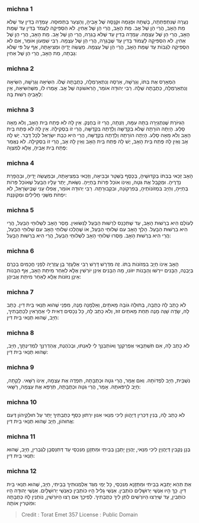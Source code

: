 
### michna 1
נַעֲרָה שֶׁנִּתְפַּתְּתָה, בָּשְׁתָּהּ וּפְגָמָהּ וּקְנָסָהּ שֶׁל אָבִיהָ, וְהַצַּעַר בַּתְּפוּסָה. עָמְדָה בַדִּין עַד שֶׁלֹּא מֵת הָאָב, הֲרֵי הֵן שֶׁל אָב. מֵת הָאָב, הֲרֵי הֵן שֶׁל אַחִין. לֹא הִסְפִּיקָה לַעֲמֹד בַּדִּין עַד שֶׁמֵּת הָאָב, הֲרֵי הֵן שֶׁל עַצְמָהּ. עָמְדָה בַדִּין עַד שֶׁלֹּא בָגְרָה, הֲרֵי הֵן שֶׁל אָב. מֵת הָאָב, הֲרֵי הֵן שֶׁל אַחִין. לֹא הִסְפִּיקָה לַעֲמוֹד בַּדִּין עַד שֶׁבָּגְרָה, הֲרֵי הֵן שֶׁל עַצְמָהּ. רַבִּי שִׁמְעוֹן אוֹמֵר, אִם לֹא הִסְפִּיקָה לִגְבּוֹת עַד שֶׁמֵּת הָאָב, הֲרֵי הֵן שֶׁל עַצְמָהּ. מַעֲשֵׂה יָדֶיהָ וּמְצִיאָתָהּ, אַף עַל פִּי שֶׁלֹּא גָבְתָה, מֵת הָאָב, הֲרֵי הֵן שֶׁל אַחִין: 

### michna 2
הַמְאָרֵס אֶת בִּתּוֹ, וְגֵרְשָׁהּ, אֵרְסָהּ וְנִתְאַרְמְלָה, כְּתֻבָּתָהּ שֶׁלּוֹ. הִשִּׂיאָהּ וְגֵרְשָׁהּ, הִשִּׂיאָהּ וְנִתְאַרְמְלָה, כְּתֻבָּתָהּ שֶׁלָּהּ. רַבִּי יְהוּדָה אוֹמֵר, הָרִאשׁוֹנָה שֶׁל אָב. אָמְרוּ לוֹ, מִשֶּׁהִשִּׂיאָהּ, אֵין לְאָבִיהָ רְשׁוּת בָּהּ: 

### michna 3
הַגִּיּוֹרֶת שֶׁנִּתְגַּיְּרָה בִתָּהּ עִמָּהּ, וְזִנְּתָה, הֲרֵי זוֹ בְּחֶנֶק. אֵין לָהּ לֹא פֶתַח בֵּית הָאָב, וְלֹא מֵאָה סָלַע. הָיְתָה הוֹרָתָהּ שֶׁלֹּא בִקְדֻשָּׁה וְלֵדָתָהּ בִּקְדֻשָּׁה, הֲרֵי זוֹ בִסְקִילָה. אֵין לָהּ לֹא פֶתַח בֵּית הָאָב וְלֹא מֵאָה סָלַע. הָיְתָה הוֹרָתָהּ וְלֵדָתָהּ בִּקְדֻשָּׁה, הֲרֵי הִיא כְבַת יִשְׂרָאֵל לְכָל דָּבָר. יֶשׁ לָהּ אָב וְאֵין לָהּ פֶּתַח בֵּית הָאָב, יֶשׁ לָהּ פֶּתַח בֵּית הָאָב וְאֵין לָהּ אָב, הֲרֵי זוֹ בִסְקִילָה. לֹא נֶאֱמַר פֶּתַח בֵּית אָבִיהָ, אֶלָּא לְמִצְוָה: 

### michna 4
הָאָב זַכַּאי בְבִתּוֹ בְקִדּוּשֶׁיהָ, בַּכֶּסֶף בַּשְּׁטָר וּבַבִּיאָה, וְזַכַּאי בִּמְצִיאָתָהּ, וּבְמַעֲשֵׂה יָדֶיהָ, וּבַהֲפָרַת נְדָרֶיהָ. וּמְקַבֵּל אֶת גִּטָּהּ, וְאֵינוֹ אוֹכֵל פֵּרוֹת בְּחַיֶּיהָ. נִשֵּׂאת, יָתֵר עָלָיו הַבַּעַל שֶׁאוֹכֵל פֵּרוֹת בְּחַיֶּיהָ, וְחַיָּב בִּמְזוֹנוֹתֶיהָ, בְּפִרְקוֹנָהּ, וּבִקְבוּרָתָהּ. רַבִּי יְהוּדָה אוֹמֵר, אֲפִלּוּ עָנִי שֶׁבְּיִשְׂרָאֵל, לֹא יִפְחֹת מִשְּׁנֵי חֲלִילִים וּמְקוֹנָנֶת: 

### michna 5
לְעוֹלָם הִיא בִרְשׁוּת הָאָב, עַד שֶׁתִּכָּנֵס לִרְשׁוּת הַבַּעַל לַנִּשּׂוּאִין. מָסַר הָאָב לִשְׁלוּחֵי הַבַּעַל, הֲרֵי הִיא בִרְשׁוּת הַבָּעַל. הָלַךְ הָאָב עִם שְׁלוּחֵי הַבַּעַל, אוֹ שֶׁהָלְכוּ שְׁלוּחֵי הָאָב עִם שְׁלוּחֵי הַבַּעַל, הֲרֵי הִיא בִרְשׁוּת הָאָב. מָסְרוּ שְׁלוּחֵי הָאָב לִשְׁלוּחֵי הַבַּעַל, הֲרֵי הִיא בִרְשׁוּת הַבָּעַל: 

### michna 6
הָאָב אֵינוֹ חַיָּב בִּמְזוֹנוֹת בִּתּוֹ. זֶה מִדְרָשׁ דָּרַשׁ רַבִּי אֶלְעָזָר בֶּן עֲזַרְיָה לִפְנֵי חֲכָמִים בַּכֶּרֶם בְּיַבְנֶה, הַבָּנִים יִירְשׁוּ וְהַבָּנוֹת יִזּוֹנוּ, מָה הַבָּנִים אֵינָן יוֹרְשִׁין אֶלָּא לְאַחַר מִיתַת הָאָב, אַף הַבָּנוֹת אֵינָן נִזּוֹנוֹת אֶלָּא לְאַחַר מִיתַת אֲבִיהֶן: 

### michna 7
לֹא כָתַב לָהּ כְּתֻבָּה, בְּתוּלָה גּוֹבָה מָאתַיִם, וְאַלְמָנָה מָנֶה, מִפְּנֵי שֶׁהוּא תְנַאי בֵּית דִּין. כָּתַב לָהּ, שָׂדֶה שָׁוֶה מָנֶה תַּחַת מָאתַיִם זוּז, וְלֹא כָתַב לָהּ, כָּל נְכָסִים דְּאִית לִי אַחֲרָאִין לִכְתֻבְּתִיךְ, חַיָּב, שֶׁהוּא תְנַאי בֵּית דִּין: 

### michna 8
לֹא כָתַב לָהּ, אִם תִּשְׁתַּבָּאִי אֶפְרְקִנָּךְ וְאוֹתְבִנָּךְ לִי לְאִנְתּוּ, וּבְכֹהֶנֶת, אֲהַדְרִנָּךְ לִמְדִינְתָּךְ, חַיָּב, שֶׁהוּא תְנַאי בֵּית דִּין: 

### michna 9
נִשְׁבֵּית, חַיָּב לִפְדּוֹתָהּ. וְאִם אָמַר, הֲרֵי גִטָּהּ וּכְתֻבָּתָהּ, תִּפְדֶה אֶת עַצְמָהּ, אֵינוֹ רַשָּׁאי. לָקְתָה, חַיָּב לְרַפֹּאתָהּ. אָמַר, הֲרֵי גִטָּהּ וּכְתֻבָּתָהּ, תְּרַפֵּא אֶת עַצְמָהּ, רַשָּׁאי: 

### michna 10
לֹא כָתַב לָהּ, בְּנִין דִּכְרִין דְּיֶהֱווֹן לִיכִי מִנַּאי אִנּוּן יִרְתוּן כְּסַף כְּתֻבְּתִיךְ יָתֵר עַל חוּלְקֵיהוֹן דְּעִם אֲחוּהוֹן, חַיָּב שֶׁהוּא תְנַאי בֵּית דִּין: 

### michna 11
בְּנָן נֻקְבִין דְּיֶהֶוְיָן לִיכִי מִנַּאי, יֶהֶוְיָן יָתְבָן בְּבֵיתִי וּמִתְּזָנָן מִנִּכְסַי עַד דְּתִנַּסְּבָן לְגֻבְרִין, חַיָּב, שֶׁהוּא תְנַאי בֵּית דִּין: 

### michna 12
אַתְּ תְּהֵא יָתְבָא בְּבֵיתִי וּמִתְּזָנָא מִנִּכְסַי, כָּל יְמֵי מִגַּד אַלְמְנוּתִיךְ בְּבֵיתִי, חַיָּב, שֶׁהוּא תְנַאי בֵּית דִּין. כָּךְ הָיוּ אַנְשֵׁי יְרוּשָׁלַיִם כּוֹתְבִין. אַנְשֵׁי גָלִיל הָיוּ כוֹתְבִין כְּאַנְשֵׁי יְרוּשָׁלָיִם. אַנְשֵׁי יְהוּדָה הָיוּ כוֹתְבִין, עַד שֶׁיִּרְצוּ הַיּוֹרְשִׁים לִתֵּן לִיךְ כְּתֻבְּתִיךְ. לְפִיכָךְ אִם רָצוּ הַיּוֹרְשִׁין, נוֹתְנִין לָהּ כְּתֻבָּתָהּ וּפוֹטְרִין אוֹתָהּ: 

>Credit : Torat Emet 357
>License : Public Domain 